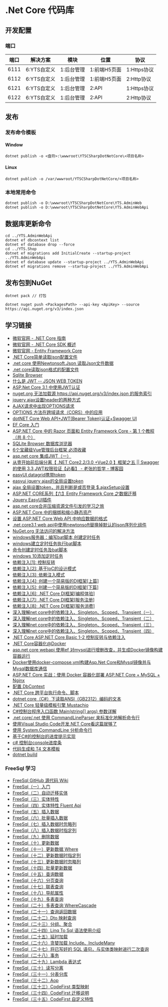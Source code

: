 # .Net Core 代码库

## 开发配置

### 端口

| 端口 | 解决方案 | 模块 | 位置 | 协议 |
| --- | --- | --- | --- | --- |
| 6111 | 6:YTS自定义 | 1:后台管理 | 1:前端H5页面 | 1:Https协议 |
| 6112 | 6:YTS自定义 | 1:后台管理 | 1:前端H5页面 | 2:Http协议 |
| 6121 | 6:YTS自定义 | 1:后台管理 | 2:API | 1:Https协议 |
| 6122 | 6:YTS自定义 | 1:后台管理 | 2:API | 2:Http协议 |

## 发布

### 发布命令模板

#### Window

```shell
dotnet publish -o <盘符>:\wwwroot\YTSCSharpDotNetCore\<项目名称>
```

#### Linux

```shell
dotnet publish -o /var/wwwroot/YTSCSharpDotNetCore/<项目名称>
```

### 本地常用命令

```shell
dotnet publish -o D:\wwwroot\YTSCSharpDotNetCore\YTS.AdminWeb
dotnet publish -o D:\wwwroot\YTSCSharpDotNetCore\YTS.AdminWebApi
```

## 数据库更新命令

```shell
cd ../YTS.AdminWebApi
dotnet ef dbcontext list
dotnet ef database drop --force
cd ../YTS.Shop
dotnet ef migrations add InitialCreate --startup-project ../YTS.AdminWebApi
dotnet ef database update --startup-project ../YTS.AdminWebApi
dotnet ef migrations remove --startup-project ../YTS.AdminWebApi
```

## 发布包到NuGet

```shell
dotnet pack // 打包

dotnet nuget push <PackagesPath> --api-key <ApiKey> --source https://api.nuget.org/v3/index.json
```

## 学习链接

* [微软官网 - .NET Core 指南](https://docs.microsoft.com/zh-cn/dotnet/core/)
* [微软官网 - .NET Core SDK 概述](https://docs.microsoft.com/zh-cn/dotnet/core/sdk)
* [微软官网 - Entity Framework Core](https://docs.microsoft.com/zh-cn/ef/core/)
* [.NET Core简单读取json配置文件](https://www.jb51.net/article/137517.htm)
* [.net core 使用Newtonsoft.Json 读取Json文件数据](https://blog.csdn.net/liwan09/article/details/102952990)
* [.net core读取json格式的配置文件](https://www.cnblogs.com/dotnet261010/p/10172961.html)
* [Sqlite Browser](https://sqlitebrowser.org/)
* [什么是 JWT -- JSON WEB TOKEN](https://www.jianshu.com/p/576dbf44b2ae)
* [ASP.Net Core 3.1 中使用JWT认证](https://www.cnblogs.com/liuww/p/12177272.html)
* [nuget.org 无法加载源 https://api.nuget.org/v3/index.json 的服务索引](https://www.cnblogs.com/shapaozi/archive/2017/10/31/7764469.html)
* [jquery ajax设置header的两种方式](https://blog.csdn.net/shjavadown/article/details/51213342)
* [AJAX请求中出现OPTIONS请求](https://www.cnblogs.com/wanghuijie/p/preflighted_request.html)
* [OPTIONS 方法在跨域请求（CORS）中的应用](https://blog.csdn.net/qizhiqq/article/details/71171916)
* [dotNET Core Web API+JWT(Bearer Token)认证+Swagger UI](https://blog.csdn.net/qq_35904166/article/details/84591227)
* [EF Core 入门](https://docs.microsoft.com/zh-cn/ef/core/get-started/?tabs=netcore-cli)
* [ASP.NET Core 中的 Razor 页面和 Entity Framework Core - 第 1 个教程（共 8 个）](https://docs.microsoft.com/zh-cn/aspnet/core/data/ef-rp/intro?view=aspnetcore-3.1&tabs=visual-studio-code)
* [SQLite Browser 数据库浏览器](https://sqlitebrowser.org/)
* [6个宝藏级Vue管理后台框架 必须收藏](https://zhuanlan.zhihu.com/p/91825869)
* [asp.net core 集成JWT（一）](https://www.cnblogs.com/7tiny/p/11012035.html)
* [从壹开始前后端分离【 .NET Core2.2/3.0 +Vue2.0 】框架之五 || Swagger的使用 3.3 JWT权限验证【必看】 - 老张的哲学 - 博客园](https://www.cnblogs.com/laozhang-is-phi/p/9511869.html#autoid-4-0-0)
* [easyUI datagrid携带token](https://blog.csdn.net/zcwforali/article/details/79866181)
* [easyui jquery ajax的全局设置token](https://blog.csdn.net/mutourenoo/article/details/84921154)
* [ajax 全局设置token，并且判断是或否登录 $.ajaxSetup设置](https://blog.csdn.net/qq_32674347/article/details/88415757)
* [ASP.NET CORE系列【六】Entity Framework Core 之数据迁移](https://www.cnblogs.com/shumin/p/8877297.html)
* [Jquery EasyUI插件](http://www.jeasyui.net/plugins)
* [asp.net core合并压缩资源文件引发的学习之旅](https://www.cnblogs.com/morang/p/7604612.html)
* [ASP.NET Core 中的捆绑和缩小静态资产](https://docs.microsoft.com/zh-cn/aspnet/core/client-side/bundling-and-minification?view=aspnetcore-3.1&tabs=netcore-cli)
* [设置 ASP.NET Core Web API 中响应数据的格式](https://docs.microsoft.com/zh-cn/aspnet/core/web-api/advanced/formatting?view=aspnetcore-3.1)
* [.net core3.1 web api中使用newtonsoft替换掉默认的json序列化组件](https://www.cnblogs.com/shapman/p/12232640.html)
* [NuGet.org 无法访问的解决方法](https://blog.csdn.net/weixin_34242819/article/details/85688216)
* [windows服务器：编写bat脚本,创建定时任务](https://blog.csdn.net/eyeofeagle/article/details/88992435)
* [windows建立定时任务执行bat脚本](https://blog.csdn.net/slibra_L/article/details/89227736)
* [命令创建定时任务及bat脚本](https://blog.csdn.net/qq_31176861/article/details/90901336)
* [windows 10添加定时任务](https://www.cnblogs.com/wensiyang0916/p/5773828.html)
* [依赖注入[1]: 控制反转](https://www.cnblogs.com/artech/p/net-core-di-01.html)
* [依赖注入[2]: 基于IoC的设计模式](https://www.cnblogs.com/artech/p/net-core-di-02.html)
* [依赖注入[3]: 依赖注入模式](https://www.cnblogs.com/artech/p/net-core-di-03.html)
* [依赖注入[4]: 创建一个简易版的DI框架[上篇]](https://www.cnblogs.com/artech/p/net-core-di-04.html)
* [依赖注入[5]: 创建一个简易版的DI框架[下篇]](https://www.cnblogs.com/artech/p/net-core-di-05.html)
* [依赖注入[6]: .NET Core DI框架[编程体验]](https://www.cnblogs.com/artech/p/net-core-di-06.html)
* [依赖注入[7]: .NET Core DI框架[服务注册]](https://www.cnblogs.com/artech/p/net-core-di-07.html)
* [依赖注入[8]: .NET Core DI框架[服务消费]](https://www.cnblogs.com/artech/p/net-core-di-08.html)
* [深入理解net core中的依赖注入、Singleton、Scoped、Transient（一）](https://www.cnblogs.com/gdsblog/p/8465101.html)
* [深入理解net core中的依赖注入、Singleton、Scoped、Transient（二）](https://www.cnblogs.com/gdsblog/p/8465109.html)
* [深入理解net core中的依赖注入、Singleton、Scoped、Transient（三）](https://www.cnblogs.com/gdsblog/p/8465113.html)
* [深入理解net core中的依赖注入、Singleton、Scoped、Transient（四）](https://www.cnblogs.com/gdsblog/p/8465401.html)
* [.NET Core ASP.NET Core Basic 1-2 控制反转与依赖注入](https://www.cnblogs.com/WarrenRyan/p/11444398.html)
* [.NET Core容器化@Docker](https://www.jianshu.com/p/23465dc86d3e)
* [asp.net core webapi 使用ef 对mysql进行增删改查，并生成Docker镜像构建容器运行](https://blog.csdn.net/weixin_30908649/article/details/97854371)
* [Docker使用docker-compose.yml构建Asp.Net Core和Mysql镜像并与Mysql数据库通信](https://my.oschina.net/u/4357854/blog/3566361)
* [ASP.NET Core 实战：使用 Docker 容器化部署 ASP.NET Core + MySQL + Nginx](https://www.cnblogs.com/danvic712/p/10566750.html)
* [配置 DbContext](https://docs.microsoft.com/zh-cn/ef/core/miscellaneous/configuring-dbcontext)
* [.NET Core 跨平台执行命令、脚本](https://www.cnblogs.com/stulzq/p/9074965.html)
* [dotnet core（C#）下读取ANSI（GB2312）编码的文本](https://blog.csdn.net/sunnyzls/article/details/104751426)
* [.NET Core 轻量级模板引擎 Mustachio](https://cloud.tencent.com/developer/article/1547299)
* [C#控制台程序入口函数 Main(string[] args) 参数详解](https://www.cnblogs.com/SavionZhang/p/6526637.html)
* [.net core/.net 使用 CommandLineParser 来标准化地解析命令行](https://blog.csdn.net/weixin_30950607/article/details/98694618)
* [使用Visual Studio Code开发.NET Core看这篇就够了](https://www.cnblogs.com/yilezhu/p/9926078.html)
* [使用 System.CommandLine 分析命令行](https://docs.microsoft.com/zh-cn/archive/msdn-magazine/2019/march/net-parse-the-command-line-with-system-commandline)
* [基于C#的控制台的进度提示实现](https://www.cnblogs.com/chenyangsocool/p/7444940.html)
* [c# 控制台console进度条](https://www.cnblogs.com/hsxian/p/10975784.html)
* [代码生成和 T4 文本模板](https://docs.microsoft.com/zh-cn/visualstudio/modeling/code-generation-and-t4-text-templates?view=vs-2019)
* [dotnet build](https://docs.microsoft.com/zh-cn/dotnet/core/tools/dotnet-build)

### FreeSql 学习

* [FreeSql GitHub 源代码 Wiki](https://github.com/dotnetcore/FreeSql/wiki)
* [FreeSql（一）入门](https://www.cnblogs.com/FreeSql/p/11531300.html)
* [FreeSql（二）自动迁移实体](https://www.cnblogs.com/FreeSql/p/11531301.html)
* [FreeSql（三）实体特性](https://www.cnblogs.com/FreeSql/p/11531302.html)
* [FreeSql（四）实体特性 Fluent Api](https://www.cnblogs.com/FreeSql/p/11531304.html)
* [FreeSql（五）插入数据](https://www.cnblogs.com/FreeSql/p/11531306.html)
* [FreeSql（六）批量插入数据](https://www.cnblogs.com/FreeSql/p/11531309.html)
* [FreeSql（七）插入数据时忽略列](https://www.cnblogs.com/FreeSql/p/11531316.html)
* [FreeSql（八）插入数据时指定列](https://www.cnblogs.com/FreeSql/p/11531318.html)
* [FreeSql（九）删除数据](https://www.cnblogs.com/FreeSql/p/11531320.html)
* [FreeSql（十）更新数据](https://www.cnblogs.com/FreeSql/p/11531321.html)
* [FreeSql（十一）更新数据 Where](https://www.cnblogs.com/FreeSql/p/11531324.html)
* [FreeSql（十二）更新数据时指定列](https://www.cnblogs.com/FreeSql/p/11531327.html)
* [FreeSql（十三）更新数据时忽略列](https://www.cnblogs.com/FreeSql/p/11531334.html)
* [FreeSql（十四）批量更新数据](https://www.cnblogs.com/FreeSql/p/11531335.html)
* [FreeSql（十五）查询数据](https://www.cnblogs.com/FreeSql/p/11531339.html)
* [FreeSql（十六）分页查询](https://www.cnblogs.com/FreeSql/p/11531341.html)
* [FreeSql（十七）联表查询](https://www.cnblogs.com/FreeSql/p/11531346.html)
* [FreeSql（十八）导航属性](https://www.cnblogs.com/FreeSql/p/11531352.html)
* [FreeSql（十九）多表查询](https://www.cnblogs.com/FreeSql/p/11531362.html)
* [FreeSql（二十）多表查询 WhereCascade](https://www.cnblogs.com/FreeSql/p/11531372.html)
* [FreeSql（二十一）查询返回数据](https://www.cnblogs.com/FreeSql/p/11531376.html)
* [FreeSql（二十二）Dto 映射查询](https://www.cnblogs.com/FreeSql/p/11531381.html)
* [FreeSql（二十三）分组、聚合](https://www.cnblogs.com/FreeSql/p/11531384.html)
* [FreeSql（二十四）Linq To Sql 语法使用介绍](https://www.cnblogs.com/FreeSql/p/11531392.html)
* [FreeSql（二十五）延时加载](https://www.cnblogs.com/FreeSql/p/11531395.html)
* [FreeSql（二十六）贪婪加载 Include、IncludeMany](https://www.cnblogs.com/FreeSql/p/11531404.html)
* [FreeSql（二十七）将已写好的 SQL 语句，与实体类映射进行二次查询](https://www.cnblogs.com/FreeSql/p/11531416.html)
* [FreeSql（二十八）事务](https://www.cnblogs.com/FreeSql/p/11531423.html)
* [FreeSql（二十九）Lambda 表达式](https://www.cnblogs.com/FreeSql/p/11531425.html)
* [FreeSql（三十）读写分离](https://www.cnblogs.com/FreeSql/p/11531430.html)
* [FreeSql（三十一）分表分库](https://www.cnblogs.com/FreeSql/p/11531435.html)
* [FreeSql（三十二）Aop](https://www.cnblogs.com/FreeSql/p/11531471.html)
* [FreeSql（三十三）CodeFirst 类型映射](https://www.cnblogs.com/FreeSql/p/11531543.html)
* [FreeSql（三十四）CodeFirst 迁移说明](https://www.cnblogs.com/FreeSql/p/11531550.html)
* [FreeSql（三十五）CodeFirst 自定义特性](https://www.cnblogs.com/FreeSql/p/11531576.html)
